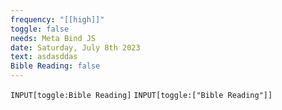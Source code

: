 ```yaml
---
frequency: "[[high]]"
toggle: false
needs: Meta Bind JS
date: Saturday, July 8th 2023
text: asdasddas
Bible Reading: false
---
```


`INPUT[toggle:Bible Reading]`
`INPUT[toggle:["Bible Reading"]]`
